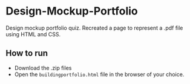 # Design-Mockup-Portfolio
Design mockup portfolio quiz. Recreated a page to represent a .pdf file using HTML and CSS.

## How to run
* Download the .zip files
* Open the `buildingportfolio.html` file in the browser of your choice.
